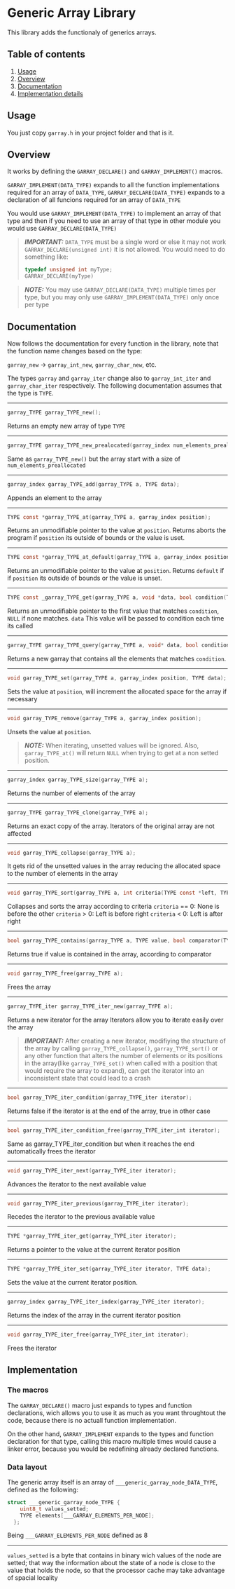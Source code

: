 # Generic Array Library

This library adds the functionaly of generics arrays.

## Table of contents

1. [Usage](#usage)
2. [Overview](#overview)
3. [Documentation](#documentation)
4. [Implementation details](#Implementation)

## Usage

You just copy `garray.h` in your project folder and that is it.

## Overview

It works by defining the `GARRAY_DECLARE()` and `GARRAY_IMPLEMENT()` macros.

`GARRAY_IMPLEMENT(DATA_TYPE)` expands to all the function implementations
required for an array of `DATA_TYPE`, `GARRAY_DECLARE(DATA_TYPE)` expands to a
declaration of all funcions required for an array of `DATA_TYPE`

You would use `GARRAY_IMPLEMENT(DATA_TYPE)` to implement an array of that type
and then if you need to use an array of that type in other module you would
use `GARRAY_DECLARE(DATA_TYPE)`

> **_IMPORTANT:_** `DATA_TYPE` must be a single word or else it may not work
> `GARRAY_DECLARE(unsigned int)` it is not allowed.
> You would need to do something like:
>
> ```c
> typedef unsigned int myType;
> GARRAY_DECLARE(myType)
> ```

> **_NOTE:_** You may use `GARRAY_DECLARE(DATA_TYPE)` multiple times per type,
> but you may only use `GARRAY_IMPLEMENT(DATA_TYPE)` only once per type

## Documentation

Now follows the documentation for every function in the library, note that
the function name changes based on the type:

`garray_new` → `garray_int_new`, `garray_char_new`, etc.

The types `garray` and `garray_iter` change also to `garray_int_iter` and
`garray_char_iter` respectively. The following documentation assumes that the
type is `TYPE`.

---

```c
garray_TYPE garray_TYPE_new();
```

Returns an empty new array of type `TYPE`

---

```c
garray_TYPE garray_TYPE_new_prealocated(garray_index num_elements_preallocated)
```

Same as `garray_TYPE_new()` but the array start with a size of `num_elements_preallocated`

---

```c
garray_index garray_TYPE_add(garray_TYPE a, TYPE data);
```

Appends an element to the array

---

```c
TYPE const *garray_TYPE_at(garray_TYPE a, garray_index position);
```

Returns an unmodifiable pointer to the value at `position`.
Returns aborts the program if `position` its outside of bounds or the value is uset.

---

```c
TYPE const *garray_TYPE_at_default(garray_TYPE a, garray_index position, TYPE const *default_value);
```

Returns an unmodifiable pointer to the value at `position`.
Returns `default` if if `position` its outside of bounds or the value is unset.

---

```c
TYPE const _garray_TYPE_get(garray_TYPE a, void *data, bool condition(TYPE const _value, void_ data))
```

Returns an unmodifiable pointer to the first value that matches `condition`, `NULL` if none matches.
`data` This value will be passed to condition each time its called

---

```c
garray_TYPE garray_TYPE_query(garray_TYPE a, void* data, bool condition(TYPE const *value, void\* data))
```

Returns a new garray that contains all the elements that matches `condition`.

---

```c
void garray_TYPE_set(garray_TYPE a, garray_index position, TYPE data);
```

Sets the value at `position`, will increment the allocated space for the array if necessary

---

```c
void garray_TYPE_remove(garray_TYPE a, garray_index position);
```

Unsets the value at `position`.

> **_NOTE:_** When iterating, unsetted values will be ignored.
> Also, `garray_TYPE_at()` will return `NULL` when trying to get at a non setted position.

---

```c
garray_index garray_TYPE_size(garray_TYPE a);
```

Returns the number of elements of the array

---

```c
garray_TYPE garray_TYPE_clone(garray_TYPE a);
```

Returns an exact copy of the array. Iterators of the original array are not affected

---

```c
void garray_TYPE_collapse(garray_TYPE a);
```

It gets rid of the unsetted values in the array reducing the allocated space
to the number of elements in the array

---

```c
void garray_TYPE_sort(garray_TYPE a, int criteria(TYPE const *left, TYPE const *right));
```

Collapses and sorts the array according to criteria
`criteria` == 0: None is before the other
`criteria` > 0: Left is before right
`criteria` < 0: Left is after right

---

```c
bool garray_TYPE_contains(garray_TYPE a, TYPE value, bool comparator(TYPE const *left, TYPE const *right))
```

Returns true if value is contained in the array, according to comparator

---

```c
void garray_TYPE_free(garray_TYPE a);
```

Frees the array

---

```c
garray_TYPE_iter garray_TYPE_iter_new(garray_TYPE a);
```

Returns a new iterator for the array
Iterators allow you to iterate easily over the array

> **_IMPORTANT:_** After creating a new iterator, modifiying the structure of the
> array by calling `garray_TYPE_collapse()`, `garray_TYPE_sort()` or any other
> function that alters the number of elements or its positions in the
> array(like `garray_TYPE_set()` when called with a position that would require
> the array to expand), can get the iterator into an inconsistent state that
> could lead to a crash

---

```c
bool garray_TYPE_iter_condition(garray_TYPE_iter iterator);
```

Returns false if the iterator is at the end of the array, true in other case

---

```c
bool garray_TYPE_iter_condition_free(garray_TYPE_iter_int iterator);
```

Same as garray_TYPE_iter_condition but when it reaches the end
automatically frees the iterator

---

```c
void garray_TYPE_iter_next(garray_TYPE_iter iterator);
```

Advances the iterator to the next available value

---

```c
void garray_TYPE_iter_previous(garray_TYPE_iter iterator);
```

Recedes the iterator to the previous available value

---

```c
TYPE *garray_TYPE_iter_get(garray_TYPE_iter iterator);
```

Returns a pointer to the value at the current iterator position

---

```c
TYPE *garray_TYPE_iter_set(garray_TYPE_iter iterator, TYPE data);
```

Sets the value at the current iterator position.

---

```c
garray_index garray_TYPE_iter_index(garray_TYPE_iter iterator);
```

Returns the index of the array in the current iterator position

---

```c
void garray_TYPE_iter_free(garray_TYPE_iter_int iterator);
```

Frees the iterator

## Implementation

### The macros

The `GARRAY_DECLARE()` macro just expands to types and function declarations,
wich allows you to use it as much as you want throughtout the code, because there is
no actuall function implementation.

On the other hand, `GARRAY_IMPLEMENT` expands to the types and function declaration for
that type, calling this macro multiple times would cause a linker error, because you would
be redefining already declared functions.

### Data layout

The generic array itself is an array of `___generic_garray_node_DATA_TYPE`, defined as the following:

```c
struct ___generic_garray_node_TYPE {
    uint8_t values_setted;
    TYPE elements[___GARRAY_ELEMENTS_PER_NODE];
  };
```

Being `___GARRAY_ELEMENTS_PER_NODE` defined as 8

---

`values_setted` is a byte that contains in binary wich values of the node are setted;
that way the information about the state of a node is close to the value that holds the node,
so that the processor cache may take advantage of spacial locality
